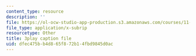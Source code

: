 ```yaml
---
content_type: resource
description: ''
file: https://ol-ocw-studio-app-production.s3.amazonaws.com/courses/11-384-malaysia-sustainable-cities-practicum-spring-2018/dfec475bb4d865f872b14fbd9845d0ac_hP9FIMolHEA.srt
file_type: application/x-subrip
resourcetype: Other
title: 3play caption file
uid: dfec475b-b4d8-65f8-72b1-4fbd9845d0ac
---
```

